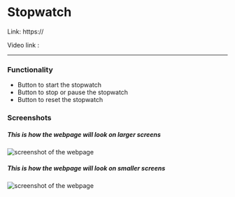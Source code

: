 # Stopwatch
Link: https://

Video link :  

***
### Functionality
* Button to start the stopwatch
* Button to stop or pause the stopwatch
* Button to reset the stopwatch

### Screenshots
##### This is how the webpage will look on larger screens
![screenshot of the webpage]()
##### This is how the webpage will look on smaller screens
![screenshot of the webpage]()
